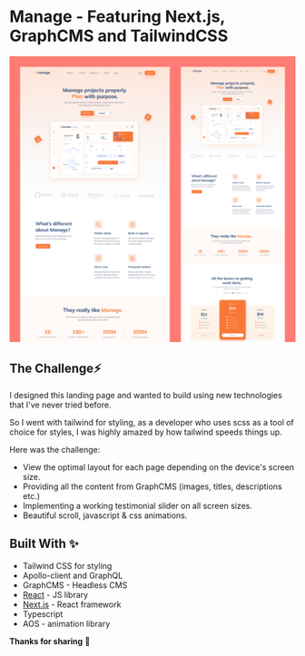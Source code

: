 # Manage - Featuring Next.js, GraphCMS and TailwindCSS

![Manage design preview image](./public/design/preview.png)

## The Challenge⚡️

I designed this landing page and wanted to build using new technologies that I've never tried before. 

So I went with tailwind for styling, as a developer who uses scss as a tool of choice for styles, I was highly amazed by how tailwind speeds things up. 

Here was the challenge:

- View the optimal layout for each page depending on the device's screen size.
- Providing all the content from GraphCMS (images, titles, descriptions etc.)
- Implementing a working testimonial slider on all screen sizes.
- Beautiful scroll, javascript & css animations.

## Built With ✨

- Tailwind CSS for styling
- Apollo-client and GraphQL
- GraphCMS - Headless CMS
- [React](https://reactjs.org/) - JS library
- [Next.js](https://nextjs.org/) - React framework
- Typescript
- AOS - animation library

**Thanks for sharing** 🚀
